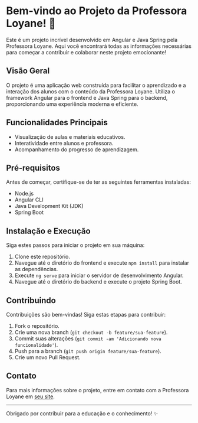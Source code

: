 # Bem-vindo ao Projeto da Professora Loyane! 🚀

Este é um projeto incrível desenvolvido em Angular e Java Spring pela Professora Loyane. Aqui você encontrará todas as informações necessárias para começar a contribuir e colaborar neste projeto emocionante!

## Visão Geral

O projeto é uma aplicação web construída para facilitar o aprendizado e a interação dos alunos com o conteúdo da Professora Loyane. Utiliza o framework Angular para o frontend e Java Spring para o backend, proporcionando uma experiência moderna e eficiente.

## Funcionalidades Principais

- Visualização de aulas e materiais educativos.
- Interatividade entre alunos e professora.
- Acompanhamento do progresso de aprendizagem.

## Pré-requisitos

Antes de começar, certifique-se de ter as seguintes ferramentas instaladas:

- Node.js
- Angular CLI
- Java Development Kit (JDK)
- Spring Boot

## Instalação e Execução

Siga estes passos para iniciar o projeto em sua máquina:

1. Clone este repositório.
2. Navegue até o diretório do frontend e execute `npm install` para instalar as dependências.
3. Execute `ng serve` para iniciar o servidor de desenvolvimento Angular.
4. Navegue até o diretório do backend e execute o projeto Spring Boot.

## Contribuindo

Contribuições são bem-vindas! Siga estas etapas para contribuir:

1. Fork o repositório.
2. Crie uma nova branch (`git checkout -b feature/sua-feature`).
3. Commit suas alterações (`git commit -am 'Adicionando nova funcionalidade'`).
4. Push para a branch (`git push origin feature/sua-feature`).
5. Crie um novo Pull Request.

## Contato

Para mais informações sobre o projeto, entre em contato com a Professora Loyane em [seu site](https://www.exemplo.com).

---

Obrigado por contribuir para a educação e o conhecimento! ✨
